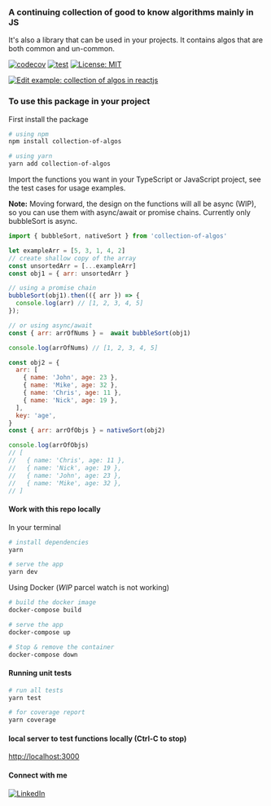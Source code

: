 ### A continuing collection of good to know algorithms mainly in JS

It's also a library that can be used in your projects. It contains algos that are both common and un-common.

[![codecov](https://codecov.io/gh/iamwill123/collection-of-algos/branch/main/graph/badge.svg?token=ABC123)](https://codecov.io/gh/iamwill123/collection-of-algos) [![test](https://github.com/iamwill123/collection-of-algos/actions/workflows/run-unit-tests.yml/badge.svg)](https://github.com/iamwill123/collection-of-algos/actions/workflows/run-unit-tests.yml) [![License: MIT](https://img.shields.io/badge/License-MIT-red.svg)](https://opensource.org/licenses/MIT)

[![Edit example: collection of algos in reactjs](https://codesandbox.io/static/img/play-codesandbox.svg)](https://codesandbox.io/s/example-collection-of-algos-in-reactjs-rnsw71?fontsize=14&hidenavigation=1&theme=dark)

### To use this package in your project

First install the package

``` bash
# using npm
npm install collection-of-algos

# using yarn
yarn add collection-of-algos
```

Import the functions you want in your TypeScript or JavaScript project, see the test cases for usage examples.

**Note:** Moving forward, the design on the functions will all be async (WIP), so you can use them with async/await or promise chains. Currently only bubbleSort is async.

``` javascript
import { bubbleSort, nativeSort } from 'collection-of-algos'

let exampleArr = [5, 3, 1, 4, 2]
// create shallow copy of the array
const unsortedArr = [...exampleArr]
const obj1 = { arr: unsortedArr }

// using a promise chain
bubbleSort(obj1).then(({ arr }) => {
  console.log(arr) // [1, 2, 3, 4, 5]
});

// or using async/await
const { arr: arrOfNums } =  await bubbleSort(obj1)

console.log(arrOfNums) // [1, 2, 3, 4, 5]

const obj2 = {
  arr: [
    { name: 'John', age: 23 },
    { name: 'Mike', age: 32 },
    { name: 'Chris', age: 11 },
    { name: 'Nick', age: 19 },
  ],
  key: 'age',
}
const { arr: arrOfObjs } = nativeSort(obj2)

console.log(arrOfObjs)
// [
//   { name: 'Chris', age: 11 },
//   { name: 'Nick', age: 19 },
//   { name: 'John', age: 23 },
//   { name: 'Mike', age: 32 },
// ]

```

#### Work with this repo locally

In your terminal

``` bash
# install dependencies
yarn

# serve the app
yarn dev
```

Using Docker (*WIP* parcel watch is not working)

``` bash
# build the docker image
docker-compose build

# serve the app
docker-compose up

# Stop & remove the container
docker-compose down
```

#### Running unit tests

``` bash
# run all tests
yarn test

# for coverage report
yarn coverage
```

#### local server to test functions locally (Ctrl-C to stop)

<http://localhost:3000>

#### Connect with me

[![LinkedIn](https://img.shields.io/badge/LinkedIn-0077B5?style=for-the-badge&logo=linkedin&logoColor=white)](https://www.linkedin.com/in/williampeiyuan/)
